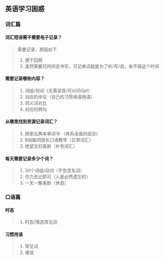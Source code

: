 ## 英语学习困惑

### 词汇篇

#### 词汇短语需不需要电子记录？

> 需要记录，原因如下
>
> 1. 便于回顾
> 2. 虽然需要花时间去书写，可记单词就是为了听/写/说，省不得这个时间

#### 需要记录哪些内容？

> 1. 词组/动词（无需读音/可以问Gpt）
> 2. 对应的中文（自己的习惯母语用语）
> 3. 同义词对比
> 4. 对应的例句

#### 从哪里找到资源记录词汇？

> 1. 顾家北两本单词书 （体系全面的组合）
> 2. B站脑洞部长口语教学（日常词汇）
> 3. 绝望主妇美剧（补充词汇）

#### 每天需要记录多少个词？

> 1. 30个词组/动词（不包含名词）
> 2. 尽力去记即可（人是必然遗忘的）
> 3. 一天一集美剧（休息）

### 口语篇

#### 时态

> 1. 时态/情态常见词

#### 习惯用语

> 1. 常见词
> 2. 俚语